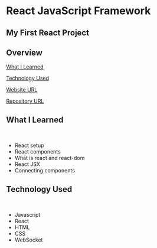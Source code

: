# React JavaScript Framework
## My First React Project

## **Overview**

[ What I Learned ](#what-i-learned)

[ Technology Used ](#technology-used)

[ Website URL ]()

[ Repository URL ]()

## What I Learned
<br>

- React setup
- React components
- What is react and react-dom
- React JSX
- Connecting components

## Technology Used
<br>

- Javascript
- React
- HTML
- CSS
- WebSocket